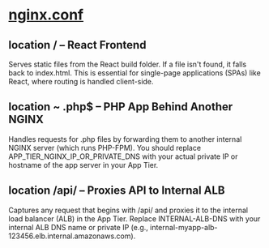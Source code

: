 # [nginx.conf](./nginx.conf)
## location / – React Frontend
Serves static files from the React build folder. If a file isn't found, it falls back to index.html. This is essential for single-page applications (SPAs) like React, where routing is handled client-side.

## location ~ \.php$ – PHP App Behind Another NGINX
Handles requests for .php files by forwarding them to another internal NGINX server (which runs PHP-FPM).
You should replace APP_TIER_NGINX_IP_OR_PRIVATE_DNS with your actual private IP or hostname of the app server in your App Tier.

## location /api/ – Proxies API to Internal ALB
Captures any request that begins with /api/ and proxies it to the internal load balancer (ALB) in the App Tier.
Replace INTERNAL-ALB-DNS with your internal ALB DNS name or private IP (e.g., internal-myapp-alb-123456.elb.internal.amazonaws.com).
